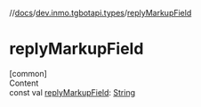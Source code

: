 //[docs](../../index.md)/[dev.inmo.tgbotapi.types](index.md)/[replyMarkupField](reply-markup-field.md)



# replyMarkupField  
[common]  
Content  
const val [replyMarkupField](reply-markup-field.md): [String](https://kotlinlang.org/api/latest/jvm/stdlib/kotlin/-string/index.html)  



